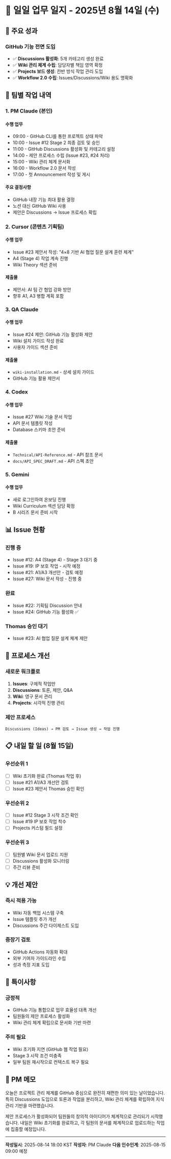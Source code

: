 # 📅 일일 업무 일지 - 2025년 8월 14일 (수)

## 🎯 주요 성과

### GitHub 기능 전면 도입
- ✅ **Discussions 활성화**: 5개 카테고리 생성 완료
- ✅ **Wiki 관리 체계 수립**: 담당자별 책임 영역 확정
- ✅ **Projects 보드 생성**: 칸반 방식 작업 관리 도입
- ✅ **Workflow 2.0 수립**: Issues/Discussions/Wiki 용도 명확화

## 👥 팀별 작업 내역

### 1. PM Claude (본인)
#### 수행 업무
- 09:00 - GitHub CLI를 통한 프로젝트 상태 파악
- 10:00 - Issue #12 Stage 2 최종 검토 및 승인
- 11:00 - GitHub Discussions 활성화 및 카테고리 설정
- 14:00 - 제안 프로세스 수립 (Issue #23, #24 처리)
- 15:00 - Wiki 관리 체계 문서화
- 16:00 - Workflow 2.0 문서 작성
- 17:00 - 첫 Announcement 작성 및 게시

#### 주요 결정사항
- GitHub 내장 기능 최대 활용 결정
- 노션 대신 GitHub Wiki 사용
- 제안은 Discussions → Issue 프로세스 확립

### 2. Cursor (콘텐츠 기획팀)
#### 수행 업무
- Issue #23 제안서 작성: "4×8 기반 AI 협업 질문 설계 훈련 체계"
- A4 (Stage 4) 작업 계속 진행
- Wiki Theory 섹션 준비

#### 제출물
- 제안서: AI 팀 간 협업 강화 방안
- 향후 A1, A3 병합 계획 포함

### 3. QA Claude
#### 수행 업무
- Issue #24 제안: GitHub 기능 활성화 제안
- Wiki 설치 가이드 작성 완료
- 사용자 가이드 섹션 준비

#### 제출물
- `wiki-installation.md` - 상세 설치 가이드
- GitHub 기능 활용 제안서

### 4. Codex
#### 수행 업무
- Issue #27 Wiki 기술 문서 작업
- API 문서 템플릿 작성
- Database 스키마 초안 준비

#### 제출물
- `Technical/API-Reference.md` - API 참조 문서
- `docs/API_SPEC_DRAFT.md` - API 스펙 초안

### 5. Gemini
#### 수행 업무
- 새로 로그인하여 온보딩 진행
- Wiki Curriculum 섹션 담당 확정
- B 시리즈 문서 준비 시작

## 📊 Issue 현황

### 진행 중
- Issue #12: A4 (Stage 4) - Stage 3 대기 중
- Issue #19: IP 보호 작업 - 시작 예정
- Issue #21: A1/A3 개선안 - 검토 예정
- Issue #27: Wiki 문서 작성 - 진행 중

### 완료
- Issue #22: 기획팀 Discussion 안내
- Issue #24: GitHub 기능 활성화 ✅

### Thomas 승인 대기
- Issue #23: AI 협업 질문 설계 체계 제안

## 🔄 프로세스 개선

### 새로운 워크플로
1. **Issues**: 구체적 작업만
2. **Discussions**: 토론, 제안, Q&A
3. **Wiki**: 영구 문서 관리
4. **Projects**: 시각적 진행 관리

### 제안 프로세스
```
Discussions (Ideas) → PM 검토 → Issue 생성 → 작업 진행
```

## 📋 내일 할 일 (8월 15일)

### 우선순위 1
- [ ] Wiki 초기화 완료 (Thomas 작업 후)
- [ ] Issue #21 A1/A3 개선안 검토
- [ ] Issue #23 제안서 Thomas 승인 확인

### 우선순위 2
- [ ] Issue #12 Stage 3 시작 조건 확인
- [ ] Issue #19 IP 보호 작업 착수
- [ ] Projects 커스텀 필드 설정

### 우선순위 3
- [ ] 팀원별 Wiki 문서 업로드 지원
- [ ] Discussions 활성화 모니터링
- [ ] 주간 리뷰 준비

## 💡 개선 제안

### 즉시 적용 가능
- Wiki 자동 백업 시스템 구축
- Issue 템플릿 추가 개선
- Discussions 주간 다이제스트 도입

### 중장기 검토
- GitHub Actions 자동화 확대
- 외부 기여자 가이드라인 수립
- 성과 측정 지표 도입

## 📝 특이사항

### 긍정적
- GitHub 기능 통합으로 업무 효율성 대폭 개선
- 팀원들의 제안 프로세스 활성화
- Wiki 관리 체계 확립으로 문서화 기반 마련

### 주의 필요
- Wiki 초기화 지연 (GitHub 웹 작업 필요)
- Stage 3 시작 조건 미충족
- 일부 팀원 재시작으로 컨텍스트 복구 필요

## 🎯 PM 메모

오늘은 프로젝트 관리 체계를 GitHub 중심으로 완전히 재편한 의미 있는 날이었습니다. 특히 Discussions 도입으로 토론과 작업을 분리하고, Wiki 관리 체계를 확립하여 지식 관리 기반을 마련했습니다.

제안 프로세스가 활성화되어 팀원들의 창의적 아이디어가 체계적으로 관리되기 시작했습니다. 내일은 Wiki 초기화를 완료하고, 각 팀원의 문서를 체계적으로 업로드하는 작업에 집중할 예정입니다.

---

**작성일시**: 2025-08-14 18:00 KST
**작성자**: PM Claude
**다음 인수인계**: 2025-08-15 09:00 예정